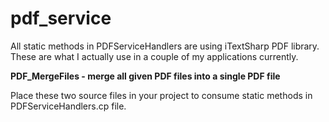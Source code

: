 # pdf_service

All static methods in PDFServiceHandlers are using iTextSharp PDF library.
These are what I actually use in a couple of my applications currently.

**PDF_MergeFiles - merge all given PDF files into a single PDF file**

Place these two source files in your project to consume static methods in PDFServiceHandlers.cp file.
